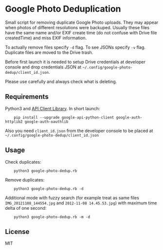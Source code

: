 # Google Photo Deduplication

Small script for removing duplicate Google Photo uploads.
They may appear when photos of different resolutions were backuped.
Usually these files have the same name and/or EXIF create time (do not
confuse with Drive file createdTime) and miss EXIF information.

To actually remove files specify `-d` flag. To see JSONs specify `-v` flag.
Duplicate files are moved to the Drive trash.

Before first launch it is needed to setup Drive credentials at developer console
and drop credentials JSON at `~/.config/google-photo-dedup/client_id.json`.

Please use carefully and always check what is deleting.

## Requirements

Python3 and [API Client Library](https://developers.google.com/api-client-library/python/start/installation).
In short launch:

		pip install --upgrade google-api-python-client google-auth-httplib2 google-auth-oauthlib 

Also you need `client_id.json` from the developer console to be placed at 
`~/.config/google-photo-dedup/client_id.json`

## Usage

Check duplicates:

		python3 google-photo-dedup.rb

Remove duplicates:

		python3 google-photo-dedup.rb -d

Additional mode with fuzzy search (for example treat as same files
`IMG_20121108_144554.jpg` and `2012-11-08 14.45.53.jpg`) with maximum time delta of one second:

		python3 google-photo-dedup.rb -m -d

## License

MIT
